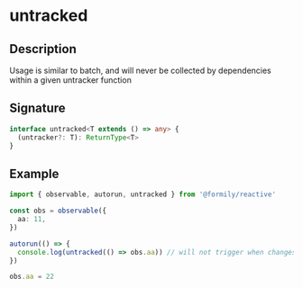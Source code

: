 # untracked

## Description

Usage is similar to batch, and will never be collected by dependencies within a given untracker function

## Signature

```ts
interface untracked<T extends () => any> {
  (untracker?: T): ReturnType<T>
}
```

## Example

```ts
import { observable, autorun, untracked } from '@formily/reactive'

const obs = observable({
  aa: 11,
})

autorun(() => {
  console.log(untracked(() => obs.aa)) // will not trigger when changes
})

obs.aa = 22
```
